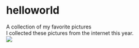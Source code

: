 # helloworld
A collection of my favorite pictures <br>
I collected these pictures from the internet this year.<br>
<img src="//imgur.com/a/hZ2Ve4F">
